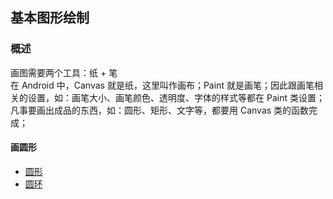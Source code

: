 ## 基本图形绘制

### 概述

画图需要两个工具：纸 + 笔   
在 Android 中，Canvas 就是纸，这里叫作画布；Paint 就是画笔；因此跟画笔相关的设置，如：画笔大小、画笔颜色、透明度、字体的样式等都在 Paint 类设置；   
凡事要画出成品的东西，如：圆形、矩形、文字等，都要用 Canvas 类的函数完成；

#### 画圆形

- [圆形](../../src/main/java/cn/kk/elementary/chapter1/BasicCircleView.kt)
- [圆环](../../src/main/java/cn/kk/elementary/chapter1/BasicCircleRingView.kt)